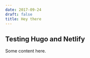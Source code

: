 ```yaml
---
date: 2017-09-24
draft: false
title: Hey there
---
```



## Testing Hugo and Netlify

Some content here. 
